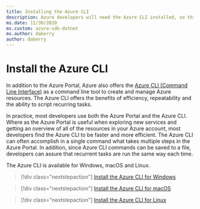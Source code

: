 ```yaml
---
title: Installing the Azure CLI
description: Azure developers will need the Azure CLI installed, so this article describes why you need the CLI and where to download and install it from.
ms.date: 11/30/2020
ms.custom: azure-sdk-dotnet
ms.author: daberry
author: daberry
---
```


# Install the Azure CLI

In addition to the Azure Portal, Azure also offers the [Azure CLI (Command Line Interface)](/cli/azure/) as a command line tool to create and manage Azure resources.  The Azure CLI offers the benefits of efficiency, repeatability and the ability to script recurring tasks.  

In practice, most developers use both the Azure Portal and the Azure CLI. Where as the Azure Portal is useful when exploring new services and getting an overview of all of the resources in your Azure account, most developers find the Azure CLI to be faster and more efficient.  The Azure CLI can often accomplish in a single command what takes multiple steps in the Azure Portal.  In addition, since Azure CLI commands can be saved to a file, developers can assure that recurrent tasks are run the same way each time.

The Azure CLI is available for Windows, macOS and Linux.

> [!div class="nextstepaction"]
> [Install the Azure CLI for Windows](/cli/azure/install-azure-cli-windows?tabs=azure-cli)

> [!div class="nextstepaction"]
> [Install the Azure CLI for macOS](/cli/azure/install-azure-cli-macos)

> [!div class="nextstepaction"]
> [Install the Azure CLI for Linux](/cli/azure/install-azure-cli-apt)